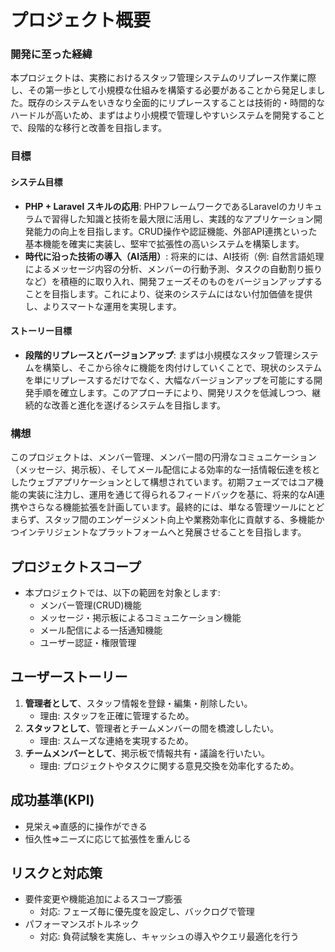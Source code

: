 # プロジェクト概要

### 開発に至った経緯

本プロジェクトは、実務におけるスタッフ管理システムのリプレース作業に際し、その第一歩として小規模な仕組みを構築する必要があることから発足しました。既存のシステムをいきなり全面的にリプレースすることは技術的・時間的なハードルが高いため、まずはより小規模で管理しやすいシステムを開発することで、段階的な移行と改善を目指します。

### 目標

#### システム目標

* **PHP + Laravel スキルの応用**: PHPフレームワークであるLaravelのカリキュラムで習得した知識と技術を最大限に活用し、実践的なアプリケーション開発能力の向上を目指します。CRUD操作や認証機能、外部API連携といった基本機能を確実に実装し、堅牢で拡張性の高いシステムを構築します。
* **時代に沿った技術の導入（AI活用）**: 将来的には、AI技術（例: 自然言語処理によるメッセージ内容の分析、メンバーの行動予測、タスクの自動割り振りなど）を積極的に取り入れ、開発フェーズそのものをバージョンアップすることを目指します。これにより、従来のシステムにはない付加価値を提供し、よりスマートな運用を実現します。

#### ストーリー目標

* **段階的リプレースとバージョンアップ**: まずは小規模なスタッフ管理システムを構築し、そこから徐々に機能を肉付けしていくことで、現状のシステムを単にリプレースするだけでなく、大幅なバージョンアップを可能にする開発手順を確立します。このアプローチにより、開発リスクを低減しつつ、継続的な改善と進化を遂げるシステムを目指します。

### 構想

このプロジェクトは、メンバー管理、メンバー間の円滑なコミュニケーション（メッセージ、掲示板）、そしてメール配信による効率的な一括情報伝達を核としたウェブアプリケーションとして構想されています。初期フェーズではコア機能の実装に注力し、運用を通じて得られるフィードバックを基に、将来的なAI連携やさらなる機能拡張を計画しています。最終的には、単なる管理ツールにとどまらず、スタッフ間のエンゲージメント向上や業務効率化に貢献する、多機能かつインテリジェントなプラットフォームへと発展させることを目指します。

## プロジェクトスコープ

- 本プロジェクトでは、以下の範囲を対象とします:
  - メンバー管理(CRUD)機能
  - メッセージ・掲示板によるコミュニケーション機能
  - メール配信による一括通知機能
  - ユーザー認証・権限管理

## ユーザーストーリー

1. **管理者として**、スタッフ情報を登録・編集・削除したい。  
   - 理由: スタッフを正確に管理するため。
2. **スタッフとして**、管理者とチームメンバーの間を橋渡ししたい。  
   - 理由: スムーズな連絡を実現するため。
3. **チームメンバーとして**、掲示板で情報共有・議論を行いたい。  
   - 理由: プロジェクトやタスクに関する意見交換を効率化するため。


## 成功基準(KPI)

- 見栄え⇒直感的に操作ができる
- 恒久性⇒ニーズに応じて拡張性を重んじる


## リスクと対応策

- 要件変更や機能追加によるスコープ膨張  
  - 対応: フェーズ毎に優先度を設定し、バックログで管理
- パフォーマンスボトルネック  
  - 対応: 負荷試験を実施し、キャッシュの導入やクエリ最適化を行う

